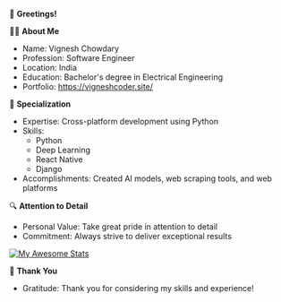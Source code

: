 👋 **Greetings!**

👨‍💻 **About Me**
- Name: Vignesh Chowdary
- Profession: Software Engineer
- Location: India
- Education: Bachelor's degree in Electrical Engineering
- Portfolio: https://vigneshcoder.site/

💼 **Specialization**
- Expertise: Cross-platform development using Python
- Skills:
  - Python
  - Deep Learning
  - React Native
  - Django
- Accomplishments: Created AI models, web scraping tools, and web platforms

🔍 **Attention to Detail**
- Personal Value: Take great pride in attention to detail
- Commitment: Always strive to deliver exceptional results

[![My Awesome Stats](https://awesome-github-stats.azurewebsites.net/user-stats/vicky2005-21?cardType=octocat&theme=github-dark&preferLogin=true)](https://git.io/awesome-stats-card)  

📝 **Thank You**
- Gratitude: Thank you for considering my skills and experience!
